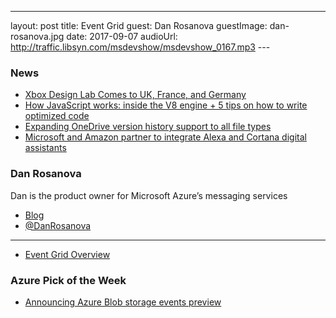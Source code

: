 ---
layout: post
title: Event Grid
guest:  Dan Rosanova
guestImage:  dan-rosanova.jpg
date: 2017-09-07
audioUrl: http://traffic.libsyn.com/msdevshow/msdevshow_0167.mp3
--- 

### News

 - [Xbox Design Lab Comes to UK, France, and Germany](https://www.thurrott.com/uncategorized/118161/xbox-design-lab-comes-uk-france-germany)
 - [How JavaScript works: inside the V8 engine + 5 tips on how to write optimized code](https://blog.sessionstack.com/how-javascript-works-inside-the-v8-engine-5-tips-on-how-to-write-optimized-code-ac089e62b12e)
 - [Expanding OneDrive version history support to all file types](https://blogs.office.com/en-us/2017/07/19/expanding-onedrive-version-history-support-file-types/)
 - [Microsoft and Amazon partner to integrate Alexa and Cortana digital assistants](https://www.theverge.com/2017/8/30/16224876/microsoft-amazon-cortana-alexa-partnership?utm_campaign=theverge&utm_content=chorus&utm_medium=social&utm_source=twitter)

### Dan Rosanova 
 
Dan is the product owner for Microsoft Azure’s messaging services

 - [Blog](http://danrosanova.wordpress.com/)
 - [@DanRosanova](https://twitter.com/DanRosanova)

 ------------------------------------------------------------------------

 - [Event Grid Overview](https://docs.microsoft.com/en-us/azure/event-grid/overview)

### Azure Pick of the Week

 - [Announcing Azure Blob storage events preview](https://azure.microsoft.com/en-us/blog/announcing-azure-blob-storage-events-preview/)